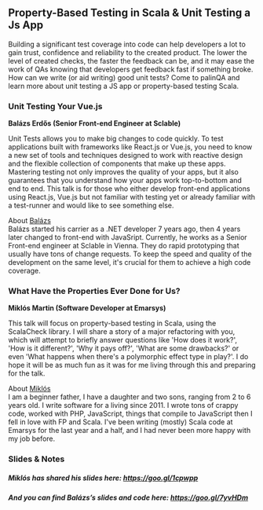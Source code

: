 ## Property-Based Testing in Scala & Unit Testing a Js App

Building a significant test coverage into code can help developers a lot to gain trust, confidence and reliability to the created product. The lower the level of created checks, the faster the feedback can be, and it may ease the work of QAs knowing that developers get feedback fast if something broke.
How can we write (or aid writing) good unit tests? Come to palinQA and learn more about unit testing a JS app or property-based testing Scala.

### Unit Testing Your Vue.js
__Balázs Erdős (Senior Front-end Engineer at Sclable)__

Unit Tests allows you to make big changes to code quickly. To test applications built with frameworks like React.js or Vue.js, you need to know a new set of tools and techniques designed to work with reactive design and the flexible collection of components that make up these apps.
Mastering testing not only improves the quality of your apps, but it also guarantees that you understand how your apps work top-to-bottom and end to end.
This talk is for those who either develop front-end applications using React.js, Vue.js but not familiar with testing yet or already familiar with a test-runner and would like to see something else.

About [Balázs](www.linkedin.com/in/balazserdos)  
Balázs started his carrier as a .NET developer 7 years ago, then 4 years later changed to front-end with JavaSript. Currently, he works as a Senior Front-end engineer at Sclable in Vienna.
They do rapid prototyping that usually have tons of change requests. To keep the speed and quality of the development on the same level, it's crucial for them to achieve a high code coverage.

### What Have the Properties Ever Done for Us?
__Miklós Martin (Software Developer at Emarsys)__

This talk will focus on property-based testing in Scala, using the ScalaCheck library. I will share a story of a major refactoring with you, which will attempt to briefly answer questions like 'How does it work?', 'How is it different?', 'Why it pays off?', 'What are some drawbacks?' or even 'What happens when there's a polymorphic effect type in play?'.
I do hope it will be as much fun as it was for me living through this and preparing for the talk.

About [Miklós](www.linkedin.com/in/miklos-martin-53561037)  
I am a beginner father, I have a daughter and two sons, ranging from 2 to 6 years old. I write software for a living since 2011. I wrote tons of crappy code, worked with PHP, JavaScript, things that compile to JavaScript then I fell in love with FP and Scala. I've been writing (mostly) Scala code at Emarsys for the last year and a half, and I had never been more happy with my job before.

### Slides & Notes
##### Miklós has shared his slides here: https://goo.gl/1cpwpp
##### And you can find Balázs’s slides and code here: https://goo.gl/7yvHDm
